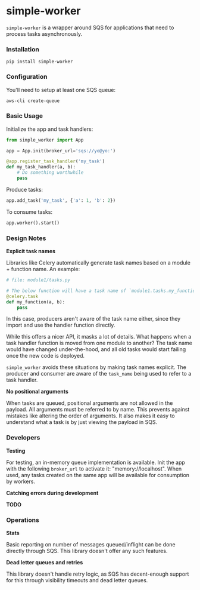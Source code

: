 # simple-worker

`simple-worker` is a wrapper around SQS for applications that need to process
tasks asynchronously.

### Installation

`pip install simple-worker`

### Configuration

You'll need to setup at least one SQS queue:

```bash
aws-cli create-queue
```

### Basic Usage

Initialize the app and task handlers:

```python
from simple_worker import App

app = App.init(broker_url='sqs://yo@yo:')

@app.register_task_handler('my_task')
def my_task_handler(a, b):
    # Do something worthwhile
    pass
```

Produce tasks:

```python
app.add_task('my_task', {'a': 1, 'b': 2})
```

To consume tasks:

```python
app.worker().start()
```

### Design Notes

**Explicit task names**

Libraries like Celery automatically generate task names based on a module +
function name. An example:

```python
# file: module1/tasks.py

# The below function will have a task name of `module1.tasks.my_function`
@celery.task
def my_function(a, b):
    pass
```

In this case, producers aren't aware of the task name either, since they import
and use the handler function directly.

While this offers a nicer API, it masks a lot of details. What happens when a
task handler function is moved from one module to another? The task name would
have changed under-the-hood, and all old tasks would start failing once the new
code is deployed.

`simple_worker` avoids these situations by making task names explicit. The
producer and consumer are aware of the `task_name` being used to refer to
a task handler.

**No positional arguments**

When tasks are queued, positional arguments are not allowed in the payload. All
arguments must be referred to by name. This prevents against mistakes like
altering the order of arguments. It also makes it easy to understand what a
task is by just viewing the payload in SQS.

### Developers

**Testing**

For testing, an in-memory queue implementation is available. Init the app with
the following `broker_url` to activate it: "memory://localhost". When used, any
tasks created on the same app will be available for consumption by workers.

**Catching errors during development**

**TODO**

### Operations

**Stats**

Basic reporting on number of messages queued/inflight can be done directly
through SQS. This library doesn't offer any such features.

**Dead letter queues and retries**

This library doesn't handle retry logic, as SQS has decent-enough support
for this through visibility timeouts and dead letter queues.
